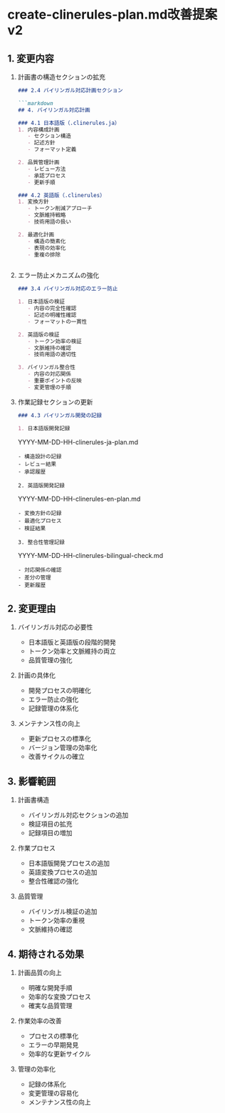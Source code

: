 # create-clinerules-plan.md改善提案 v2

## 1. 変更内容

1. 計画書の構造セクションの拡充
   ```markdown
   ### 2.4 バイリンガル対応計画セクション

   ```markdown
   ## 4. バイリンガル対応計画

   ### 4.1 日本語版（.clinerules.ja）
   1. 内容構成計画
      - セクション構造
      - 記述方針
      - フォーマット定義

   2. 品質管理計画
      - レビュー方法
      - 承認プロセス
      - 更新手順

   ### 4.2 英語版（.clinerules）
   1. 変換方針
      - トークン削減アプローチ
      - 文脈維持戦略
      - 技術用語の扱い

   2. 最適化計画
      - 構造の簡素化
      - 表現の効率化
      - 重複の排除
   ```
   ```

2. エラー防止メカニズムの強化
   ```markdown
   ### 3.4 バイリンガル対応のエラー防止

   1. 日本語版の検証
      - 内容の完全性確認
      - 記述の明確性確認
      - フォーマットの一貫性

   2. 英語版の検証
      - トークン効率の検証
      - 文脈維持の確認
      - 技術用語の適切性

   3. バイリンガル整合性
      - 内容の対応関係
      - 重要ポイントの反映
      - 変更管理の手順
   ```

3. 作業記録セクションの更新
   ```markdown
   ### 4.3 バイリンガル開発の記録

   1. 日本語版開発記録
      ```
      YYYY-MM-DD-HH-clinerules-ja-plan.md
      ```
      - 構造設計の記録
      - レビュー結果
      - 承認履歴

   2. 英語版開発記録
      ```
      YYYY-MM-DD-HH-clinerules-en-plan.md
      ```
      - 変換方針の記録
      - 最適化プロセス
      - 検証結果

   3. 整合性管理記録
      ```
      YYYY-MM-DD-HH-clinerules-bilingual-check.md
      ```
      - 対応関係の確認
      - 差分の管理
      - 更新履歴
   ```

## 2. 変更理由

1. バイリンガル対応の必要性
   - 日本語版と英語版の段階的開発
   - トークン効率と文脈維持の両立
   - 品質管理の強化

2. 計画の具体化
   - 開発プロセスの明確化
   - エラー防止の強化
   - 記録管理の体系化

3. メンテナンス性の向上
   - 更新プロセスの標準化
   - バージョン管理の効率化
   - 改善サイクルの確立

## 3. 影響範囲

1. 計画書構造
   - バイリンガル対応セクションの追加
   - 検証項目の拡充
   - 記録項目の増加

2. 作業プロセス
   - 日本語版開発プロセスの追加
   - 英語変換プロセスの追加
   - 整合性確認の強化

3. 品質管理
   - バイリンガル検証の追加
   - トークン効率の重視
   - 文脈維持の確認

## 4. 期待される効果

1. 計画品質の向上
   - 明確な開発手順
   - 効率的な変換プロセス
   - 確実な品質管理

2. 作業効率の改善
   - プロセスの標準化
   - エラーの早期発見
   - 効率的な更新サイクル

3. 管理の効率化
   - 記録の体系化
   - 変更管理の容易化
   - メンテナンス性の向上
